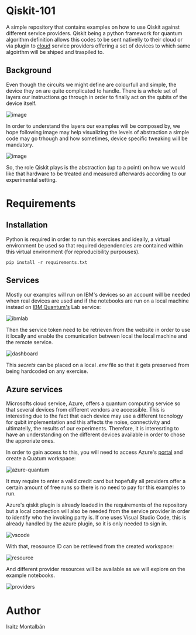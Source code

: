 # Qiskit-101

A simple repository that contains examples on how to use Qiskit against different service providers. Qiskit being a python framework for quantum algorithm definition allows this codes to be sent nativelly to their cloud or via plugin to [cloud](https://quantum-computing.ibm.com/) service providers offering a set of devices to which same algoirthm will be shiped and traspiled to.

## Background

Even though the circuits we might define are colourfull and simple, the device they on are quite complicated to handle. There is a whole set of layers our instructions go through in order to finally act on the qubits of the device itself.

![image](assets/device-provider.png)

In order to understand the layers our examples will be composed by, we hope following image may help visualizing the levels of abstraction a simple code may go trhough and how sometimes, device specific tweaking will be mandatory.

![image](assets/big-picture.png)

So, the role Qiskit plays is the abstraction (up to a point) on how we would like that hardware to be treated and measured afterwards according to our experimental setting.

# Requirements 
## Installation

Python is required in order to run this exercises and ideally, a virtual environment be used so that required dependencies are contained within this virtual environment (for reproducibility purpouses).

```
pip install -r requirements.txt
```

## Services

Mostly our examples will run on IBM's devices so an account will be needed when real devices are used and if the notebooks are run on a local machine instead on [IBM Quantum's](https://quantum-computing.ibm.com/) Lab service:

![ibmlab](assets/ibm-lab.png)

Then the service token need to be retrieven from the website in order to use it locally and enable the comunication between local the local machine and the remote service.

![dashboard](assets/dashboard.png)

This *secrets* can be placed on a local _.env_ file so that it gets preserved from being hardcoded on any exercise.

## Azure services

Microsofts cloud service, Azure, offers a quantum computing service so that several devices from different vendors are accessible. This is interesting due to the fact that each device may use a different tecnology for qubit implementation and this affects the noise, connectivity and ultimatelly, the results of our experiments. Therefore, it is interesrting to have an understanding on the different devices available in order to chose the approriate ones.

In order to gain access to this, you will need to access Azure's [portal](https://portal.azure.com/#home) and create a Quatum workspace:

![azure-quantum](assets/azure-workspace.png)

It may require to enter a valid credit card but hopefully all providers offer a certain amount of free runs so there is no need to pay for this examples to run.

Azure's qiskit plugin is already loaded in the requirements of the repository but a local connection will also be needed from the service provider in order to identify who the invoking party is. If one uses Visual Studio Code, this is already handled by the azure plugin, so it is only needed to sign in.

![vscode](assets/vscode-signin.png)

With that, reosource ID can be retrieved from the created workspace:

![resource](assets/resourceid.png)

And different provider resources will be available as we will explore on the example notebooks.

![providers](assets/providers.png)

# Author

Iraitz Montalbán